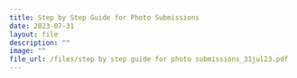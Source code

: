 ```yaml
---
title: Step by Step Guide for Photo Submissions
date: 2023-07-31
layout: file
description: ""
image: ""
file_url: /files/step by step guide for photo submissions_31jul23.pdf
---
```

